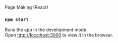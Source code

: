 Page Making (React)

### `npm start`

Runs the app in the development mode.<br>
Open [http://localhost:3000](http://localhost:3000) to view it in the browser.





